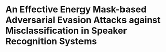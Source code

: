 # An Effective Energy Mask-based Adversarial Evasion Attacks against Misclassification in Speaker Recognition Systems
